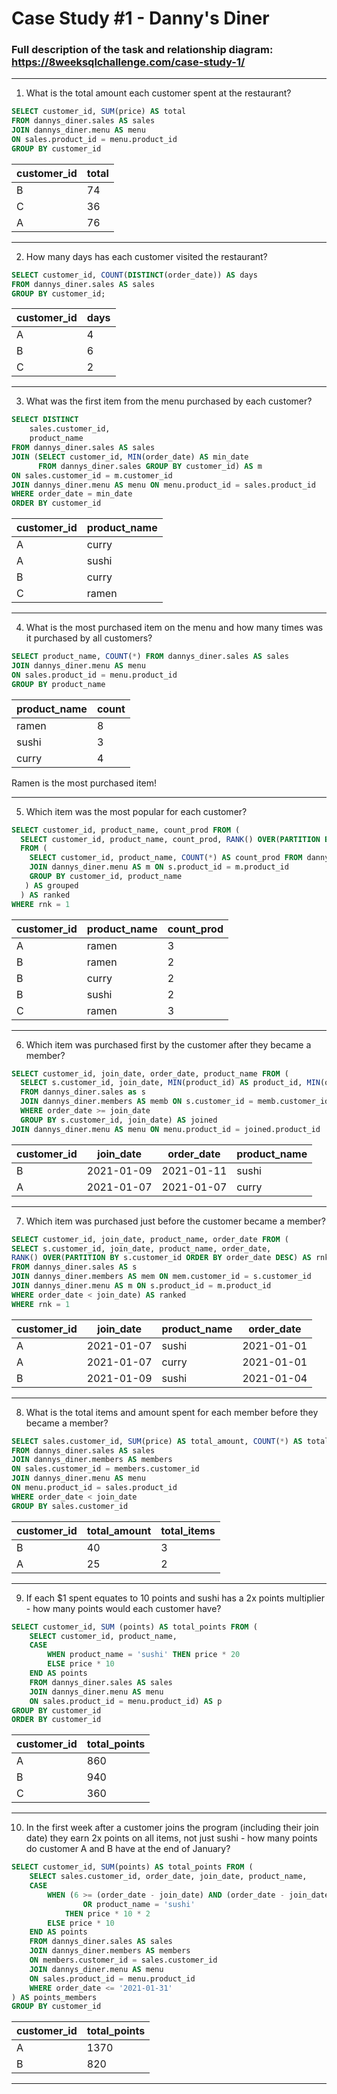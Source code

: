 # Case Study #1 - Danny's Diner

### Full description of the task and relationship diagram: https://8weeksqlchallenge.com/case-study-1/

---
1. What is the total amount each customer spent at the restaurant?

```SQL
SELECT customer_id, SUM(price) AS total
FROM dannys_diner.sales AS sales
JOIN dannys_diner.menu AS menu
ON sales.product_id = menu.product_id
GROUP BY customer_id

```

| customer_id | total |
| ----------- | ----- |
| B           | 74    |
| C           | 36    |
| A           | 76    |

---
2. How many days has each customer visited the restaurant?

```SQL
SELECT customer_id, COUNT(DISTINCT(order_date)) AS days
FROM dannys_diner.sales AS sales
GROUP BY customer_id;
```
| customer_id | days |
| ----------- | ---- |
| A           | 4    |
| B           | 6    |
| C           | 2    |

---
3. What was the first item from the menu purchased by each customer?
```SQL
SELECT DISTINCT
	sales.customer_id,
    product_name
FROM dannys_diner.sales AS sales
JOIN (SELECT customer_id, MIN(order_date) AS min_date
      FROM dannys_diner.sales GROUP BY customer_id) AS m
ON sales.customer_id = m.customer_id
JOIN dannys_diner.menu AS menu ON menu.product_id = sales.product_id
WHERE order_date = min_date
ORDER BY customer_id
```

| customer_id | product_name |
| ----------- | ------------ |
| A           | curry        |
| A           | sushi        |
| B           | curry        |
| C           | ramen        |

---
4. What is the most purchased item on the menu and how many times was it purchased by all customers?
``` SQL
SELECT product_name, COUNT(*) FROM dannys_diner.sales AS sales
JOIN dannys_diner.menu AS menu
ON sales.product_id = menu.product_id
GROUP BY product_name
```

| product_name | count |
| ------------ | ----- |
| ramen        | 8     |
| sushi        | 3     |
| curry        | 4     |

Ramen is the most purchased item!

---
5. Which item was the most popular for each customer?
``` SQL
SELECT customer_id, product_name, count_prod FROM (
  SELECT customer_id, product_name, count_prod, RANK() OVER(PARTITION BY customer_id ORDER BY count_prod DESC) AS rnk
  FROM (
    SELECT customer_id, product_name, COUNT(*) AS count_prod FROM dannys_diner.sales AS s
    JOIN dannys_diner.menu AS m ON s.product_id = m.product_id
    GROUP BY customer_id, product_name
   ) AS grouped
  ) AS ranked
WHERE rnk = 1
```

| customer_id | product_name | count_prod |
| ----------- | ------------ | ---------- |
| A           | ramen        | 3          |
| B           | ramen        | 2          |
| B           | curry        | 2          |
| B           | sushi        | 2          |
| C           | ramen        | 3          |

---
6. Which item was purchased first by the customer after they became a member?
``` SQL
SELECT customer_id, join_date, order_date, product_name FROM (
  SELECT s.customer_id, join_date, MIN(product_id) AS product_id, MIN(order_date) AS order_date
  FROM dannys_diner.sales as s
  JOIN dannys_diner.members AS memb ON s.customer_id = memb.customer_id
  WHERE order_date >= join_date 
  GROUP BY s.customer_id, join_date) AS joined
JOIN dannys_diner.menu AS menu ON menu.product_id = joined.product_id
```


| customer_id | join_date                | order_date               | product_name |
| ----------- | ------------------------ | ------------------------ | ------------ |
| B           | 2021-01-09               | 2021-01-11               | sushi        |
| A           | 2021-01-07               | 2021-01-07               | curry        |

---
7. Which item was purchased just before the customer became a member?
``` SQL
SELECT customer_id, join_date, product_name, order_date FROM (
SELECT s.customer_id, join_date, product_name, order_date,
RANK() OVER(PARTITION BY s.customer_id ORDER BY order_date DESC) AS rnk
FROM dannys_diner.sales AS s
JOIN dannys_diner.members AS mem ON mem.customer_id = s.customer_id
JOIN dannys_diner.menu AS m ON s.product_id = m.product_id
WHERE order_date < join_date) AS ranked
WHERE rnk = 1
```

| customer_id | join_date                | product_name | order_date               |
| ----------- | ------------------------ | ------------ | ------------------------ |
| A           | 2021-01-07               | sushi        | 2021-01-01               |
| A           | 2021-01-07               | curry        | 2021-01-01               |
| B           | 2021-01-09               | sushi        | 2021-01-04               |

---
8. What is the total items and amount spent for each member before they became a member?
``` SQL
SELECT sales.customer_id, SUM(price) AS total_amount, COUNT(*) AS total_items
FROM dannys_diner.sales AS sales
JOIN dannys_diner.members AS members
ON sales.customer_id = members.customer_id
JOIN dannys_diner.menu AS menu
ON menu.product_id = sales.product_id
WHERE order_date < join_date
GROUP BY sales.customer_id
```

| customer_id | total_amount | total_items |
| ----------- | ------------ | ----------- |
| B           | 40           | 3           |
| A           | 25           | 2           |

---
9.  If each $1 spent equates to 10 points and sushi has a 2x points multiplier - how many points would each customer have?
``` SQL
SELECT customer_id, SUM (points) AS total_points FROM (
	SELECT customer_id, product_name,
	CASE
		WHEN product_name = 'sushi' THEN price * 20
		ELSE price * 10
	END AS points
	FROM dannys_diner.sales AS sales
	JOIN dannys_diner.menu AS menu
	ON sales.product_id = menu.product_id) AS p
GROUP BY customer_id
ORDER BY customer_id
```
| customer_id | total_points |
| ----------- | --- |
| A           | 860 |
| B           | 940 |
| C           | 360 |

---
10. In the first week after a customer joins the program (including their join date) they earn 2x points on all items, not just sushi - how many points do customer A and B have at the end of January?
``` SQL
SELECT customer_id, SUM(points) AS total_points FROM (
	SELECT sales.customer_id, order_date, join_date, product_name, 
  	CASE
    	WHEN (6 >= (order_date - join_date) AND (order_date - join_date) >= 0)
  				OR product_name = 'sushi'
        	THEN price * 10 * 2
  		ELSE price * 10
  	END AS points
	FROM dannys_diner.sales AS sales
	JOIN dannys_diner.members AS members
	ON members.customer_id = sales.customer_id
	JOIN dannys_diner.menu AS menu
    ON sales.product_id = menu.product_id
  	WHERE order_date <= '2021-01-31'
) AS points_members
GROUP BY customer_id
```

| customer_id | total_points |
| ----------- | ------------ |
| A           | 1370         |
| B           | 820          |

---

